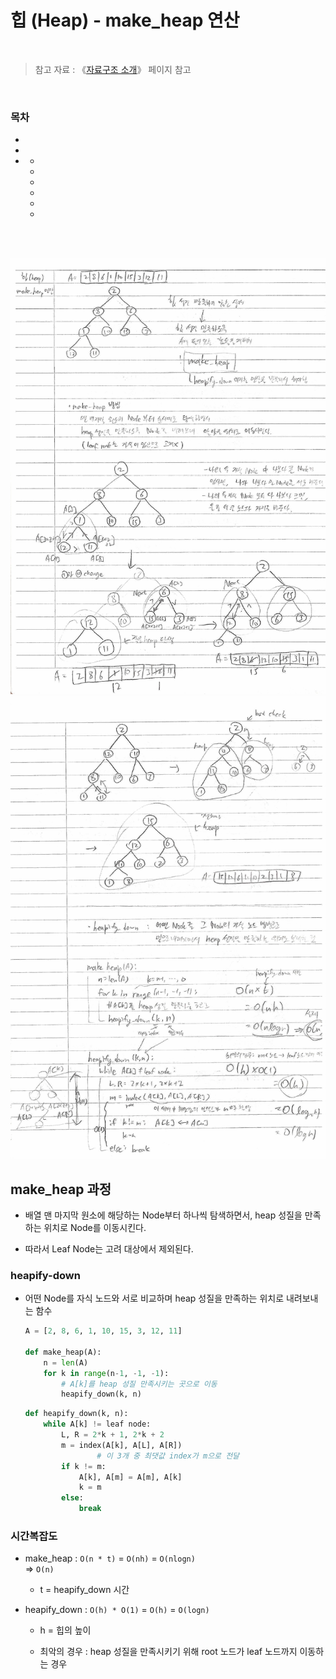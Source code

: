 # 힙 (Heap) - make_heap 연산

<br/>

> 참고 자료 : 《<a href="https://github.com/SangYoonLee1231/TIL/blob/main/DataStructure/data_structure_introduction.md">자료구조 소개</a>》 페이지 참고

<br/>

### 목차

- <a href=""></a>
- <a href=""></a>
- <a href=""></a>
  - <a href=""></a>
  - <a href=""></a>
  - <a href=""></a>
  - <a href=""></a>
  - <a href=""></a>
  - <a href=""></a>

<br/><br/>

<img src="img/heap_make_heap1.jpg" width="800">
<img src="img/heap_make_heap2.jpg" width="800">

<br/>

## make_heap 과정

- 배열 맨 마지막 원소에 해당하는 Node부터 하나씩 탐색하면서, heap 성질을 만족하는 위치로 Node를 이동시킨다.

- 따라서 Leaf Node는 고려 대상에서 제외된다.

### heapify-down

- 어떤 Node를 자식 노드와 서로 비교하며 heap 성질을 만족하는 위치로 내려보내는 함수

  ```python
  A = [2, 8, 6, 1, 10, 15, 3, 12, 11]

  def make_heap(A):
      n = len(A)
      for k in range(n-1, -1, -1):
          # A[k]를 heap 성질 만족시키는 곳으로 이동
          heapify_down(k, n)
  ```

  ```python
  def heapify_down(k, n):
      while A[k] != leaf node:
          L, R = 2*k + 1, 2*k + 2
          m = index(A[k], A[L], A[R])
                  # 이 3개 중 최댓값 index가 m으로 전달
          if k != m:
              A[k], A[m] = A[m], A[k]
              k = m
          else:
              break
  ```

### 시간복잡도

- make_heap : <code>O(n \* t)</code> = <code>O(nh)</code> = <code>O(nlogn)</code>  
   => <code>O(n)</code>

  - t = heapify_down 시간

- heapify_down : <code>O(h) \* O(1)</code> = <code>O(h)</code> = <code>O(logn)</code>

  - h = 힙의 높이

  - 최악의 경우 : heap 성질을 만족시키기 위해 root 노드가 leaf 노드까지 이동하는 경우
